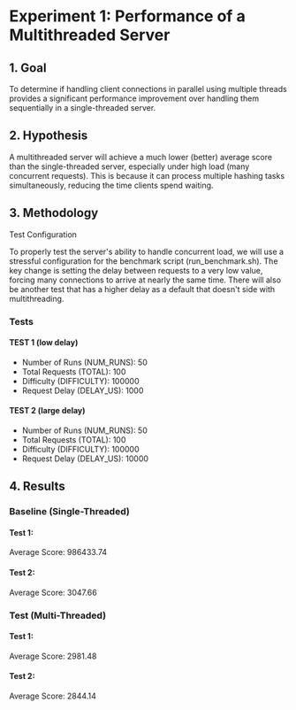 # Experiment 1: Performance of a Multithreaded Server
## 1. Goal

To determine if handling client connections in parallel using multiple threads provides a significant performance improvement over handling them sequentially in a single-threaded server.

## 2. Hypothesis

A multithreaded server will achieve a much lower (better) average score than the single-threaded server, especially under high load (many concurrent requests). This is because it can process multiple hashing tasks simultaneously, reducing the time clients spend waiting.
## 3. Methodology
   Test Configuration

To properly test the server's ability to handle concurrent load, we will use a stressful configuration for the benchmark script (run_benchmark.sh). The key change is setting the delay between requests to a very low value, forcing many connections to arrive at nearly the same time.
There will also be another test that has a higher delay as a default that doesn't side with multithreading.

### Tests
#### TEST 1 (low delay)
* Number of Runs (NUM_RUNS): 50
* Total Requests (TOTAL): 100
* Difficulty (DIFFICULTY): 100000
* Request Delay (DELAY_US): 1000

#### TEST 2 (large delay)
* Number of Runs (NUM_RUNS): 50
* Total Requests (TOTAL): 100
* Difficulty (DIFFICULTY): 100000
* Request Delay (DELAY_US): 10000


## 4. Results

### Baseline (Single-Threaded)
#### Test 1:
Average Score: 986433.74
#### Test 2:
Average Score: 3047.66

### Test (Multi-Threaded)
#### Test 1:
Average Score: 2981.48
#### Test 2:
Average Score: 2844.14
